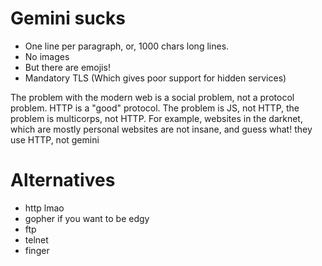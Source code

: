 # Gemini sucks

* One line per paragraph, or, 1000 chars long lines.
* No images
* But there are emojis!
* Mandatory TLS (Which gives poor support for hidden services)

The problem with the modern web is a social problem, not a protocol
problem. HTTP is a "good" protocol. The problem is JS, not HTTP, the
problem is multicorps, not HTTP. For example, websites in the darknet,
which are mostly personal websites are not insane, and guess what!
they use HTTP, not gemini

# Alternatives

* http lmao
* gopher if you want to be edgy
* ftp
* telnet
* finger
